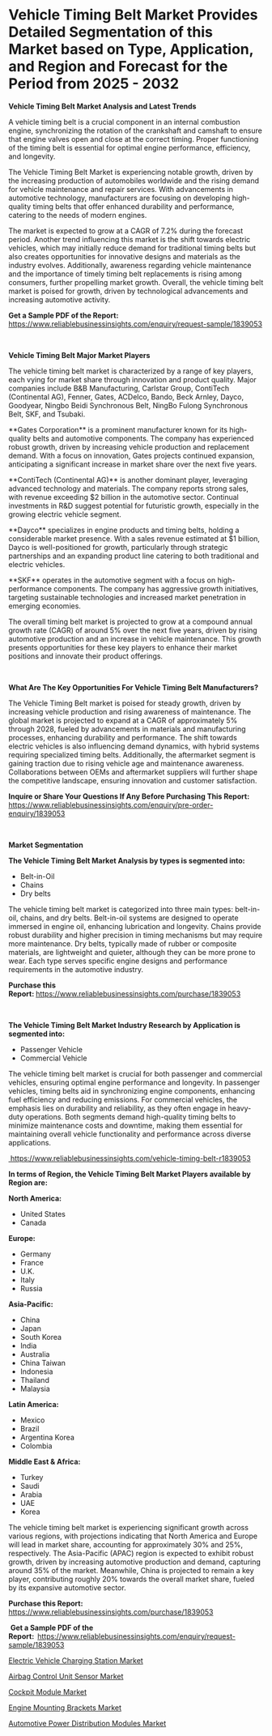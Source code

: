 <p><h1>Vehicle Timing Belt Market Provides Detailed Segmentation of this Market based on Type, Application, and Region and Forecast for the Period from 2025 - 2032</h1></p><p><strong>Vehicle Timing Belt Market Analysis and Latest Trends</strong></p>
<p><p>A vehicle timing belt is a crucial component in an internal combustion engine, synchronizing the rotation of the crankshaft and camshaft to ensure that engine valves open and close at the correct timing. Proper functioning of the timing belt is essential for optimal engine performance, efficiency, and longevity.</p><p>The Vehicle Timing Belt Market is experiencing notable growth, driven by the increasing production of automobiles worldwide and the rising demand for vehicle maintenance and repair services. With advancements in automotive technology, manufacturers are focusing on developing high-quality timing belts that offer enhanced durability and performance, catering to the needs of modern engines.</p><p>The market is expected to grow at a CAGR of 7.2% during the forecast period. Another trend influencing this market is the shift towards electric vehicles, which may initially reduce demand for traditional timing belts but also creates opportunities for innovative designs and materials as the industry evolves. Additionally, awareness regarding vehicle maintenance and the importance of timely timing belt replacements is rising among consumers, further propelling market growth. Overall, the vehicle timing belt market is poised for growth, driven by technological advancements and increasing automotive activity.</p></p>
<p><strong>Get a Sample PDF of the Report:&nbsp;</strong> <a href="https://www.reliablebusinessinsights.com/enquiry/request-sample/1839053?utm_campaign=1877&utm_medium=2&utm_source=Github&utm_content=ia&utm_term=30032025&utm_id=vehicle-timing-belt">https://www.reliablebusinessinsights.com/enquiry/request-sample/1839053</a></p>
<p>&nbsp;</p>
<p><strong>Vehicle Timing Belt Major Market Players</strong></p>
<p><p>The vehicle timing belt market is characterized by a range of key players, each vying for market share through innovation and product quality. Major companies include B&B Manufacturing, Carlstar Group, ContiTech (Continental AG), Fenner, Gates, ACDelco, Bando, Beck Arnley, Dayco, Goodyear, Ningbo Beidi Synchronous Belt, NingBo Fulong Synchronous Belt, SKF, and Tsubaki.</p><p>**Gates Corporation** is a prominent manufacturer known for its high-quality belts and automotive components. The company has experienced robust growth, driven by increasing vehicle production and replacement demand. With a focus on innovation, Gates projects continued expansion, anticipating a significant increase in market share over the next five years.</p><p>**ContiTech (Continental AG)** is another dominant player, leveraging advanced technology and materials. The company reports strong sales, with revenue exceeding $2 billion in the automotive sector. Continual investments in R&D suggest potential for futuristic growth, especially in the growing electric vehicle segment.</p><p>**Dayco** specializes in engine products and timing belts, holding a considerable market presence. With a sales revenue estimated at $1 billion, Dayco is well-positioned for growth, particularly through strategic partnerships and an expanding product line catering to both traditional and electric vehicles.</p><p>**SKF** operates in the automotive segment with a focus on high-performance components. The company has aggressive growth initiatives, targeting sustainable technologies and increased market penetration in emerging economies.</p><p>The overall timing belt market is projected to grow at a compound annual growth rate (CAGR) of around 5% over the next five years, driven by rising automotive production and an increase in vehicle maintenance. This growth presents opportunities for these key players to enhance their market positions and innovate their product offerings.</p></p>
<p>&nbsp;</p>
<p><strong>What Are The Key Opportunities For Vehicle Timing Belt Manufacturers?</strong></p>
<p><p>The Vehicle Timing Belt market is poised for steady growth, driven by increasing vehicle production and rising awareness of maintenance. The global market is projected to expand at a CAGR of approximately 5% through 2028, fueled by advancements in materials and manufacturing processes, enhancing durability and performance. The shift towards electric vehicles is also influencing demand dynamics, with hybrid systems requiring specialized timing belts. Additionally, the aftermarket segment is gaining traction due to rising vehicle age and maintenance awareness. Collaborations between OEMs and aftermarket suppliers will further shape the competitive landscape, ensuring innovation and customer satisfaction.</p></p>
<p><strong>Inquire or Share Your Questions If Any Before Purchasing This Report:</strong> <a href="https://www.reliablebusinessinsights.com/enquiry/pre-order-enquiry/1839053?utm_campaign=1877&utm_medium=2&utm_source=Github&utm_content=ia&utm_term=30032025&utm_id=vehicle-timing-belt">https://www.reliablebusinessinsights.com/enquiry/pre-order-enquiry/1839053</a></p>
<p>&nbsp;</p>
<p><strong>Market Segmentation</strong></p>
<p><strong>The Vehicle Timing Belt Market Analysis by types is segmented into:</strong></p>
<p><ul><li>Belt-in-Oil</li><li>Chains</li><li>Dry belts</li></ul></p>
<p><p>The vehicle timing belt market is categorized into three main types: belt-in-oil, chains, and dry belts. Belt-in-oil systems are designed to operate immersed in engine oil, enhancing lubrication and longevity. Chains provide robust durability and higher precision in timing mechanisms but may require more maintenance. Dry belts, typically made of rubber or composite materials, are lightweight and quieter, although they can be more prone to wear. Each type serves specific engine designs and performance requirements in the automotive industry.</p></p>
<p><strong>Purchase this Report:&nbsp;</strong><a href="https://www.reliablebusinessinsights.com/purchase/1839053?utm_campaign=1877&utm_medium=2&utm_source=Github&utm_content=ia&utm_term=30032025&utm_id=vehicle-timing-belt">https://www.reliablebusinessinsights.com/purchase/1839053</a></p>
<p>&nbsp;</p>
<p><strong>The Vehicle Timing Belt Market Industry Research by Application is segmented into:</strong></p>
<p><ul><li>Passenger Vehicle</li><li>Commercial Vehicle</li></ul></p>
<p><p>The vehicle timing belt market is crucial for both passenger and commercial vehicles, ensuring optimal engine performance and longevity. In passenger vehicles, timing belts aid in synchronizing engine components, enhancing fuel efficiency and reducing emissions. For commercial vehicles, the emphasis lies on durability and reliability, as they often engage in heavy-duty operations. Both segments demand high-quality timing belts to minimize maintenance costs and downtime, making them essential for maintaining overall vehicle functionality and performance across diverse applications.</p></p>
<p><a href="https://www.reliablebusinessinsights.com/vehicle-timing-belt-r1839053?utm_campaign=1877&utm_medium=2&utm_source=Github&utm_content=ia&utm_term=30032025&utm_id=vehicle-timing-belt">&nbsp;https://www.reliablebusinessinsights.com/vehicle-timing-belt-r1839053</a></p>
<p><strong>In terms of Region, the Vehicle Timing Belt Market Players available by Region are:</strong></p>
<p>
    <p> <strong> North America: </strong>
        <ul>
            <li>United States</li>
            <li>Canada</li>
        </ul>
        </p> 
    <p> <strong> Europe: </strong>
        <ul>
            <li>Germany</li>
            <li>France</li>
            <li>U.K.</li>
            <li>Italy</li>
            <li>Russia</li>
        </ul>
        </p> 
    <p> <strong> Asia-Pacific: </strong>
        <ul>
            <li>China</li>
            <li>Japan</li>
            <li>South Korea</li>
            <li>India</li>
            <li>Australia</li>
            <li>China Taiwan</li>
            <li>Indonesia</li>
            <li>Thailand</li>
            <li>Malaysia</li>
        </ul>
        </p> 
    <p> <strong> Latin America: </strong>
        <ul>
            <li>Mexico</li>
            <li>Brazil</li>
            <li>Argentina Korea</li>
            <li>Colombia</li>
        </ul>
        </p> 
    <p> <strong> Middle East & Africa: </strong>
        <ul>
            <li>Turkey</li>
            <li>Saudi</li>
            <li>Arabia</li>
            <li>UAE</li>
            <li>Korea</li>
        </ul>
    </p>
    </p>
<p><p>The vehicle timing belt market is experiencing significant growth across various regions, with projections indicating that North America and Europe will lead in market share, accounting for approximately 30% and 25%, respectively. The Asia-Pacific (APAC) region is expected to exhibit robust growth, driven by increasing automotive production and demand, capturing around 35% of the market. Meanwhile, China is projected to remain a key player, contributing roughly 20% towards the overall market share, fueled by its expansive automotive sector.</p></p>
<p><strong>Purchase this Report: </strong><a href="https://www.reliablebusinessinsights.com/purchase/1839053?utm_campaign=1877&utm_medium=2&utm_source=Github&utm_content=ia&utm_term=30032025&utm_id=vehicle-timing-belt">https://www.reliablebusinessinsights.com/purchase/1839053</a></p>
<p>&nbsp;<strong>Get a Sample PDF of the Report:&nbsp;&nbsp;</strong><a href="https://www.reliablebusinessinsights.com/enquiry/request-sample/1839053?utm_campaign=1877&utm_medium=2&utm_source=Github&utm_content=ia&utm_term=30032025&utm_id=vehicle-timing-belt">https://www.reliablebusinessinsights.com/enquiry/request-sample/1839053</a></p>
<p><strong></strong></p>
<p><p><a href="https://github.com/swaftaenglem/Market-Research-Report-List-1/blob/main/electric-vehicle-charging-station-market.md?utm_campaign=1877&utm_medium=2&utm_source=Github&utm_content=ia&utm_term=30032025&utm_id=vehicle-timing-belt">Electric Vehicle Charging Station Market</a></p><p><a href="https://github.com/gassmkalay/Market-Research-Report-List-1/blob/main/airbag-control-unit-sensor-market.md?utm_campaign=1877&utm_medium=2&utm_source=Github&utm_content=ia&utm_term=30032025&utm_id=vehicle-timing-belt">Airbag Control Unit Sensor Market</a></p><p><a href="https://github.com/porstgowinjq/Market-Research-Report-List-1/blob/main/cockpit-module-market.md?utm_campaign=1877&utm_medium=2&utm_source=Github&utm_content=ia&utm_term=30032025&utm_id=vehicle-timing-belt">Cockpit Module Market</a></p><p><a href="https://github.com/blauetrelawz/Market-Research-Report-List-1/blob/main/engine-mounting-brackets-market.md?utm_campaign=1877&utm_medium=2&utm_source=Github&utm_content=ia&utm_term=30032025&utm_id=vehicle-timing-belt">Engine Mounting Brackets Market</a></p><p><a href="https://github.com/laveeasaadrh/Market-Research-Report-List-1/blob/main/automotive-power-distribution-modules-market.md?utm_campaign=1877&utm_medium=2&utm_source=Github&utm_content=ia&utm_term=30032025&utm_id=vehicle-timing-belt">Automotive Power Distribution Modules Market</a></p></p>